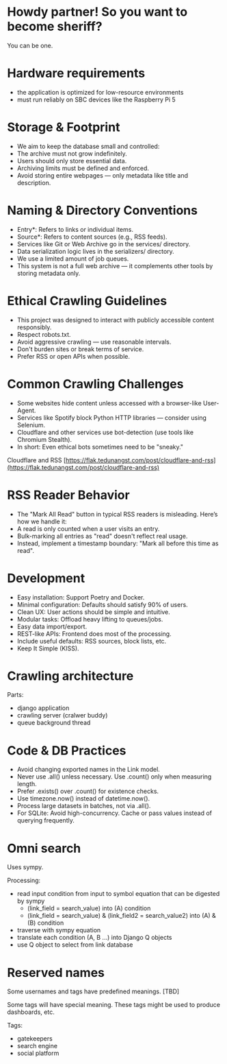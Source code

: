 # Howdy partner! So you want to become sheriff?

You can be one.

# Hardware requirements

 - the application is optimized for low-resource environments
 - must run reliably on SBC devices like the Raspberry Pi 5

# Storage & Footprint

 - We aim to keep the database small and controlled:
 - The archive must not grow indefinitely.
 - Users should only store essential data.
 - Archiving limits must be defined and enforced.
 - Avoid storing entire webpages — only metadata like title and description.

# Naming & Directory Conventions

 - Entry*: Refers to links or individual items.
 - Source*: Refers to content sources (e.g., RSS feeds).
 - Services like Git or Web Archive go in the services/ directory.
 - Data serialization logic lives in the serializers/ directory.
 - We use a limited amount of job queues.
 - This system is not a full web archive — it complements other tools by storing metadata only.

# Ethical Crawling Guidelines

 - This project was designed to interact with publicly accessible content responsibly.
 - Respect robots.txt.
 - Avoid aggressive crawling — use reasonable intervals.
 - Don't burden sites or break terms of service.
 - Prefer RSS or open APIs when possible.

# Common Crawling Challenges

 - Some websites hide content unless accessed with a browser-like User-Agent.
 - Services like Spotify block Python HTTP libraries — consider using Selenium.
 - Cloudflare and other services use bot-detection (use tools like Chromium Stealth).
 - In short: Even ethical bots sometimes need to be "sneaky."

Cloudflare and RSS [https://flak.tedunangst.com/post/cloudflare-and-rss](https://flak.tedunangst.com/post/cloudflare-and-rss)

# RSS Reader Behavior
 - The "Mark All Read" button in typical RSS readers is misleading. Here’s how we handle it:
 - A read is only counted when a user visits an entry.
 - Bulk-marking all entries as "read" doesn't reflect real usage.
 - Instead, implement a timestamp boundary: "Mark all before this time as read".

# Development

 - Easy installation: Support Poetry and Docker.
 - Minimal configuration: Defaults should satisfy 90% of users.
 - Clean UX: User actions should be simple and intuitive.
 - Modular tasks: Offload heavy lifting to queues/jobs.
 - Easy data import/export.
 - REST-like APIs: Frontend does most of the processing.
 - Include useful defaults: RSS sources, block lists, etc.
 - Keep It Simple (KISS).

# Crawling architecture

Parts:
 - django application
 - crawling server (cralwer buddy)
 - queue background thread
 
# Code & DB Practices

 - Avoid changing exported names in the Link model.
 - Never use .all() unless necessary. Use .count() only when measuring length.
 - Prefer .exists() over .count() for existence checks.
 - Use timezone.now() instead of datetime.now().
 - Process large datasets in batches, not via .all().
 - For SQLite: Avoid high-concurrency. Cache or pass values instead of querying frequently.
 
# Omni search

Uses sympy.

Processing:
 - read input condition from input to symbol equation that can be digested by sympy 
      * (link_field = search_value) into (A) condition
      * (link_field = search_value) & (link_field2 = search_value2) into (A) & (B) condition
 - traverse with sympy equation
 - translate each condition (A, B ...) into Django Q objects
 - use Q object to select from link database

# Reserved names

Some usernames and tags have predefined meanings. [TBD]

Some tags will have special meaning. These tags might be used to produce dashboards, etc.

Tags:
 - gatekeepers
 - search engine
 - social platform
